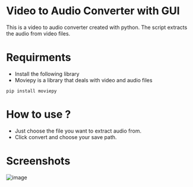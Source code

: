 # Video to Audio Converter with GUI

This is a video to audio converter created with python. The script extracts the audio from video files.

# Requirments
- Install the following library
- Moviepy is a library that deals with video and audio files
```shell
pip install moviepy
``` 
# How to use ?
- Just choose the file you want to extract audio from.
- Click convert and choose your save path.

# Screenshots
![image](https://user-images.githubusercontent.com/62449903/112558472-85f76480-8dd7-11eb-90cd-c27903a9f551.png)
